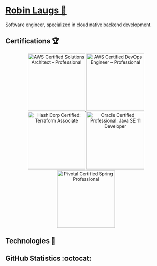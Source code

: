 # [Robin Laugs :wave:](https://www.linkedin.com/in/robinlaugs/)

Software engineer, specialized in cloud native backend development.

## Certifications :trophy:

<p align="center">
    <a href="https://www.credly.com/badges/d9e6db60-83e7-4403-a338-ad5527f52554" target="_blank">
        <img src="https://images.credly.com/size/680x680/images/2d84e428-9078-49b6-a804-13c15383d0de/image.png" alt="AWS Certified Solutions Architect – Professional" height="180">
    </a>
    <a href="https://www.credly.com/badges/e7572c57-c075-447d-a99c-29dd78d94aa0" target="_blank">
        <img src="https://images.credly.com/size/680x680/images/bd31ef42-d460-493e-8503-39592aaf0458/image.png" alt="AWS Certified DevOps Engineer – Professional" height="180">
    </a>
    <a href="https://www.credly.com/badges/406f9e16-1410-4d35-87f7-f9f0cb9fc537" target="_blank">
        <img src="https://images.credly.com/size/680x680/images/99289602-861e-4929-8277-773e63a2fa6f/image.png" alt="HashiCorp Certified: Terraform Associate" height="180">
    </a>
    <a href="https://www.credly.com/badges/18ff3b07-e461-4ae7-bf74-9590eebddd1c" target="_blank">
        <img src="https://images.credly.com/size/680x680/images/6f2a9ef8-4da2-4e67-bd52-84fbaa1af776/02_Java-SE-11-Developer_Professional__1_.png" alt="Oracle Certified Professional: Java SE 11 Developer" height="180">
    </a>
    <a href="https://bcert.me/bc/html/show-badge.html?b=fgkszkug" target="_blank">
        <img src="https://bcert.me/bc/html/img/badges/generated/badge-7986.png" alt="Pivotal Certified Spring Professional" height="180">
    </a>          
</p>

## Technologies :hammer:

### 

###

###

## GitHub Statistics :octocat: